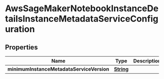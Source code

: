 

# AwsSageMakerNotebookInstanceDetailsInstanceMetadataServiceConfiguration


## Properties

| Name | Type | Description | Notes |
|------------ | ------------- | ------------- | -------------|
|**minimumInstanceMetadataServiceVersion** | [**String**](String.md) |  |  [optional] |



